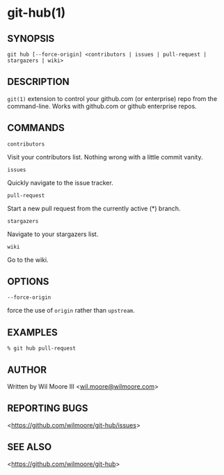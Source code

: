 git-hub(1)
=======================================

## SYNOPSIS

`git hub [--force-origin] <contributors | issues | pull-request | stargazers | wiki>`

## DESCRIPTION

  `git(1)` extension to control your github.com (or enterprise) repo from the command-line. Works with github.com or github enterprise repos.

## COMMANDS

  `contributors`

  Visit your contributors list. Nothing wrong with a little commit vanity.

  `issues`

  Quickly navigate to the issue tracker.

  `pull-request`

  Start a new pull request from the currently active (*) branch.

  `stargazers`

  Navigate to your stargazers list.

  `wiki`

  Go to the wiki.

## OPTIONS

  `--force-origin`

  force the use of `origin` rather than `upstream`.

## EXAMPLES

    % git hub pull-request

## AUTHOR

Written by Wil Moore III &lt;<wil.moore@wilmoore.com>&gt;

## REPORTING BUGS

&lt;<https://github.com/wilmoore/git-hub/issues>&gt;

## SEE ALSO

&lt;<https://github.com/wilmoore/git-hub>&gt;
